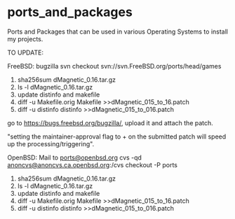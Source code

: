 # ports_and_packages
Ports and Packages that can be used in various Operating Systems to install my projects.


TO UPDATE:

FreeBSD: bugzilla
svn checkout svn://svn.FreeBSD.org/ports/head/games
1. sha256sum dMagnetic_0.16.tar.gz
2. ls -l dMagnetic_0.16.tar.gz
3. update distinfo and makefile
4. diff -u Makefile.orig Makefile >>dMagnetic_015_to_16.patch
5. diff -u distinfo distinfo >>dMagnetic_015_to_016.patch

go to https://bugs.freebsd.org/bugzilla/, upload it and attach the patch.

"setting the maintainer-approval flag to + on the submitted patch will speed
up the processing/triggering".


OpenBSD: Mail to ports@openbsd.org
cvs -qd anoncvs@anoncvs.ca.openbsd.org:/cvs checkout -P ports
1. sha256sum dMagnetic_0.16.tar.gz
2. ls -l dMagnetic_0.16.tar.gz
3. update distinfo and makefile
4. diff -u Makefile.orig Makefile >>dMagnetic_015_to_16.patch
5. diff -u distinfo distinfo >>dMagnetic_015_to_016.patch



